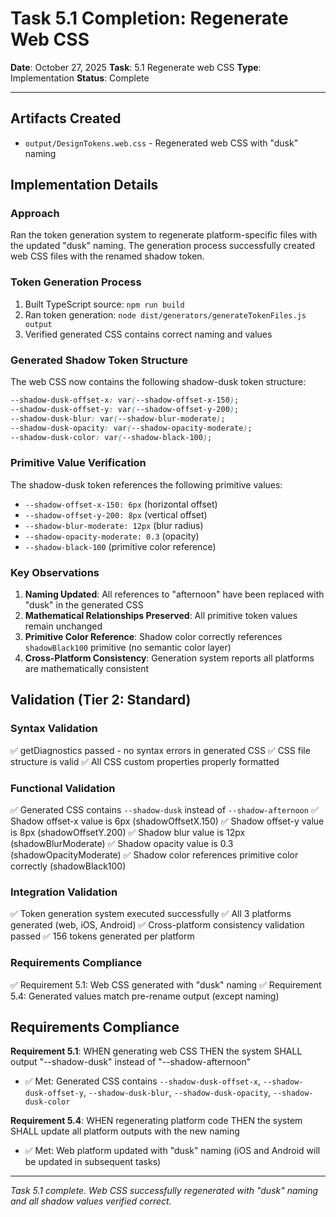 # Task 5.1 Completion: Regenerate Web CSS

**Date**: October 27, 2025
**Task**: 5.1 Regenerate web CSS
**Type**: Implementation
**Status**: Complete

---

## Artifacts Created

- `output/DesignTokens.web.css` - Regenerated web CSS with "dusk" naming

## Implementation Details

### Approach

Ran the token generation system to regenerate platform-specific files with the updated "dusk" naming. The generation process successfully created web CSS files with the renamed shadow token.

### Token Generation Process

1. Built TypeScript source: `npm run build`
2. Ran token generation: `node dist/generators/generateTokenFiles.js output`
3. Verified generated CSS contains correct naming and values

### Generated Shadow Token Structure

The web CSS now contains the following shadow-dusk token structure:

```css
--shadow-dusk-offset-x: var(--shadow-offset-x-150);
--shadow-dusk-offset-y: var(--shadow-offset-y-200);
--shadow-dusk-blur: var(--shadow-blur-moderate);
--shadow-dusk-opacity: var(--shadow-opacity-moderate);
--shadow-dusk-color: var(--shadow-black-100);
```

### Primitive Value Verification

The shadow-dusk token references the following primitive values:
- `--shadow-offset-x-150: 6px` (horizontal offset)
- `--shadow-offset-y-200: 8px` (vertical offset)
- `--shadow-blur-moderate: 12px` (blur radius)
- `--shadow-opacity-moderate: 0.3` (opacity)
- `--shadow-black-100` (primitive color reference)

### Key Observations

1. **Naming Updated**: All references to "afternoon" have been replaced with "dusk" in the generated CSS
2. **Mathematical Relationships Preserved**: All primitive token values remain unchanged
3. **Primitive Color Reference**: Shadow color correctly references `shadowBlack100` primitive (no semantic color layer)
4. **Cross-Platform Consistency**: Generation system reports all platforms are mathematically consistent

## Validation (Tier 2: Standard)

### Syntax Validation
✅ getDiagnostics passed - no syntax errors in generated CSS
✅ CSS file structure is valid
✅ All CSS custom properties properly formatted

### Functional Validation
✅ Generated CSS contains `--shadow-dusk` instead of `--shadow-afternoon`
✅ Shadow offset-x value is 6px (shadowOffsetX.150)
✅ Shadow offset-y value is 8px (shadowOffsetY.200)
✅ Shadow blur value is 12px (shadowBlurModerate)
✅ Shadow opacity value is 0.3 (shadowOpacityModerate)
✅ Shadow color references primitive color correctly (shadowBlack100)

### Integration Validation
✅ Token generation system executed successfully
✅ All 3 platforms generated (web, iOS, Android)
✅ Cross-platform consistency validation passed
✅ 156 tokens generated per platform

### Requirements Compliance
✅ Requirement 5.1: Web CSS generated with "dusk" naming
✅ Requirement 5.4: Generated values match pre-rename output (except naming)

## Requirements Compliance

**Requirement 5.1**: WHEN generating web CSS THEN the system SHALL output "--shadow-dusk" instead of "--shadow-afternoon"
- ✅ Met: Generated CSS contains `--shadow-dusk-offset-x`, `--shadow-dusk-offset-y`, `--shadow-dusk-blur`, `--shadow-dusk-opacity`, `--shadow-dusk-color`

**Requirement 5.4**: WHEN regenerating platform code THEN the system SHALL update all platform outputs with the new naming
- ✅ Met: Web platform updated with "dusk" naming (iOS and Android will be updated in subsequent tasks)

---

*Task 5.1 complete. Web CSS successfully regenerated with "dusk" naming and all shadow values verified correct.*
